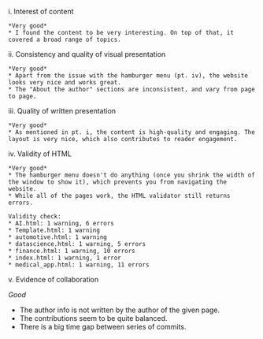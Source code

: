 i. Interest of content

	*Very good*
	* I found the content to be very interesting. On top of that, it covered a broad range of topics.


ii. Consistency and quality of visual presentation

	*Very good*
	* Apart from the issue with the hamburger menu (pt. iv), the website looks very nice and works great.
	* The "About the author" sections are inconsistent, and vary from page to page.


iii. Quality of written presentation

	*Very good*
	* As mentioned in pt. i, the content is high-quality and engaging. The layout is very nice, which also contributes to reader engagement.


iv. Validity of HTML

	*Very good*
	* The hamburger menu doesn't do anything (once you shrink the width of the window to show it), which prevents you from navigating the website.
	* While all of the pages work, the HTML validator still returns errors.

	Validity check:
	* AI.html: 1 warning, 6 errors
	* Template.html: 1 warning
	* automotive.html: 1 warning
	* datascience.html: 1 warning, 5 errors
	* finance.html: 1 warning, 10 errors
	* index.html: 1 warning, 1 error
	* medical_app.html: 1 warning, 11 errors


v. Evidence of collaboration


*Good*
* The author info is not written by the author of the given page.
* The contributions seem to be quite balanced.
* There is a big time gap between series of commits.
